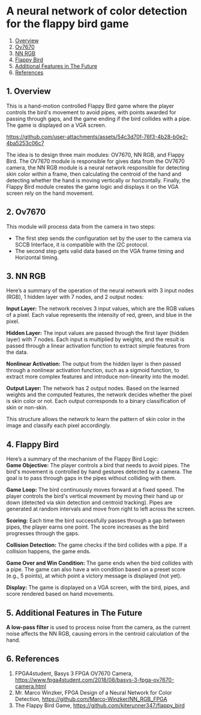 # A neural network of color detection for the flappy bird game
1. [Overview](#1-Overview)
2. [Ov7670](#2-Ov7670)
3. [NN RGB](#3-NN-RGB)
4. [Flappy Bird](#4-Flappy-Bird)
5. [Additional Features in The Future](#5-Additional-Features-in-The-Future)
6. [References](#6-References)

## 1. Overview
This is a hand-motion controlled Flappy Bird game where the player controls the bird's movement to avoid pipes, with points awarded for passing through gaps, and the game ending if the bird collides with a pipe. The game is displayed on a VGA screen.

https://github.com/user-attachments/assets/54c3d70f-76f3-4b28-b0e2-4ba5253c06c7

The idea is to design three main modules: OV7670, NN RGB, and Flappy Bird. The OV7670 module is responsible for gives data from the OV7670 camera, the NN RGB module is a neural network responsible for detecting skin color within a frame, then calculating the centroid of the hand and detecting whether the hand is moving vertically or horizontally. Finally, the Flappy Bird module creates the game logic and displays it on the VGA screen rely on the hand movement.

## 2. Ov7670
This module will process data from the camera in two steps:  
+ The first step sends the configuration set by the user to the camera via SCCB Interface, it is compatible with the I2C protocol.
+ The second step gets valid data based on the VGA frame timing and Horizontal timing.  

## 3. NN RGB 
Here’s a summary of the operation of the neural network with 3 input nodes (RGB), 1 hidden layer with 7 nodes, and 2 output nodes: 

**Input Layer:** The network receives 3 input values, which are the RGB values of a pixel. Each value represents the intensity of red, green, and blue in the pixel.  

**Hidden Layer:** The input values are passed through the first layer (hidden layer) with 7 nodes. Each input is multiplied by weights, and the result is passed through a linear activation function to extract simple features from the data.  

**Nonlinear Activation:** The output from the hidden layer is then passed through a nonlinear activation function, such as a sigmoid function, to extract more complex features and introduce non-linearity into the model.  

**Output Layer:** The network has 2 output nodes. Based on the learned weights and the computed features, the network decides whether the pixel is skin color or not. Each output corresponds to a binary classification of skin or non-skin.  

This structure allows the network to learn the pattern of skin color in the image and classify each pixel accordingly.  

## 4. Flappy Bird
Here’s a summary of the mechanism of the Flappy Bird Logic:  
**Game Objective:** The player controls a bird that needs to avoid pipes. The bird's movement is controlled by hand gestures detected by a camera. The goal is to pass through gaps in the pipes without colliding with them.  

**Game Loop:** The bird continuously moves forward at a fixed speed. The player controls the bird's vertical movement by moving their hand up or down (detected via skin detection and centroid tracking).
Pipes are generated at random intervals and move from right to left across the screen.  

**Scoring:** Each time the bird successfully passes through a gap between pipes, the player earns one point.
The score increases as the bird progresses through the gaps.  

**Collision Detection:** The game checks if the bird collides with a pipe. If a collision happens, the game ends.  

**Game Over and Win Condition:** The game ends when the bird collides with a pipe.
The game can also have a win condition based on a preset score (e.g., 5 points), at which point a victory message is displayed (not yet).  

**Display:** The game is displayed on a VGA screen, with the bird, pipes, and score rendered based on hand movements.  

## 5. Additional Features in The Future
**A low-pass filter** is used to process noise from the camera, as the current noise affects the NN RGB, causing errors in the centroid calculation of the hand.  

## 6. References  
1. FPGA4student, Basys 3 FPGA OV7670 Camera, https://www.fpga4student.com/2018/08/basys-3-fpga-ov7670-camera.html  
2. Mr. Marco Winzker, FPGA Design of a Neural Network for Color Detection, https://github.com/Marco-Winzker/NN_RGB_FPGA
3. The Flappy Bird Game, https://github.com/kiterunner347/flappy_bird  
